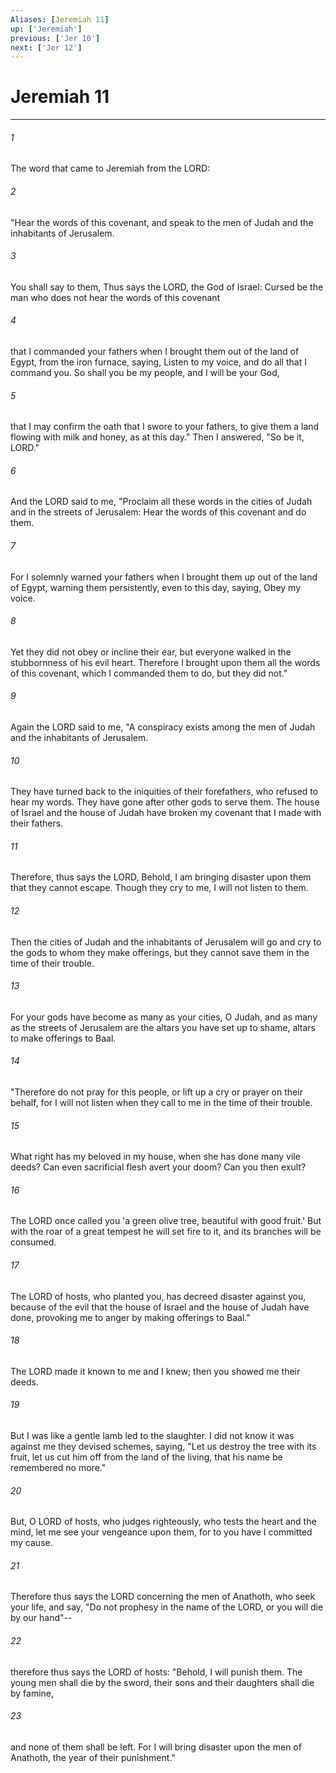 ```yaml
---
Aliases: [Jeremiah 11]
up: ['Jeremiah']
previous: ['Jer 10']
next: ['Jer 12']
---
```

# Jeremiah 11
***



###### 1 
The word that came to Jeremiah from the LORD: 

###### 2 
"Hear the words of this covenant, and speak to the men of Judah and the inhabitants of Jerusalem. 

###### 3 
You shall say to them, Thus says the LORD, the God of Israel: Cursed be the man who does not hear the words of this covenant 

###### 4 
that I commanded your fathers when I brought them out of the land of Egypt, from the iron furnace, saying, Listen to my voice, and do all that I command you. So shall you be my people, and I will be your God, 

###### 5 
that I may confirm the oath that I swore to your fathers, to give them a land flowing with milk and honey, as at this day." Then I answered, "So be it, LORD." 

###### 6 
And the LORD said to me, "Proclaim all these words in the cities of Judah and in the streets of Jerusalem: Hear the words of this covenant and do them. 

###### 7 
For I solemnly warned your fathers when I brought them up out of the land of Egypt, warning them persistently, even to this day, saying, Obey my voice. 

###### 8 
Yet they did not obey or incline their ear, but everyone walked in the stubbornness of his evil heart. Therefore I brought upon them all the words of this covenant, which I commanded them to do, but they did not." 

###### 9 
Again the LORD said to me, "A conspiracy exists among the men of Judah and the inhabitants of Jerusalem. 

###### 10 
They have turned back to the iniquities of their forefathers, who refused to hear my words. They have gone after other gods to serve them. The house of Israel and the house of Judah have broken my covenant that I made with their fathers. 

###### 11 
Therefore, thus says the LORD, Behold, I am bringing disaster upon them that they cannot escape. Though they cry to me, I will not listen to them. 

###### 12 
Then the cities of Judah and the inhabitants of Jerusalem will go and cry to the gods to whom they make offerings, but they cannot save them in the time of their trouble. 

###### 13 
For your gods have become as many as your cities, O Judah, and as many as the streets of Jerusalem are the altars you have set up to shame, altars to make offerings to Baal. 

###### 14 
"Therefore do not pray for this people, or lift up a cry or prayer on their behalf, for I will not listen when they call to me in the time of their trouble. 

###### 15 
What right has my beloved in my house, when she has done many vile deeds? Can even sacrificial flesh avert your doom? Can you then exult? 

###### 16 
The LORD once called you 'a green olive tree, beautiful with good fruit.' But with the roar of a great tempest he will set fire to it, and its branches will be consumed. 

###### 17 
The LORD of hosts, who planted you, has decreed disaster against you, because of the evil that the house of Israel and the house of Judah have done, provoking me to anger by making offerings to Baal." 

###### 18 
The LORD made it known to me and I knew; then you showed me their deeds. 

###### 19 
But I was like a gentle lamb led to the slaughter. I did not know it was against me they devised schemes, saying, "Let us destroy the tree with its fruit, let us cut him off from the land of the living, that his name be remembered no more." 

###### 20 
But, O LORD of hosts, who judges righteously, who tests the heart and the mind, let me see your vengeance upon them, for to you have I committed my cause. 

###### 21 
Therefore thus says the LORD concerning the men of Anathoth, who seek your life, and say, "Do not prophesy in the name of the LORD, or you will die by our hand"-- 

###### 22 
therefore thus says the LORD of hosts: "Behold, I will punish them. The young men shall die by the sword, their sons and their daughters shall die by famine, 

###### 23 
and none of them shall be left. For I will bring disaster upon the men of Anathoth, the year of their punishment."
